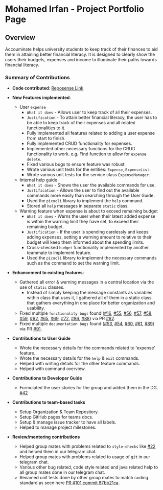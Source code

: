 # Mohamed Irfan - Project Portfolio Page

## Overview
Accouminate helps university students to keep track of their finances to aid them in attaining better financial literacy. It is designed to clearly show the users their budgets, expenses and income to illuminate their paths towards financial literacy.

### Summary of Contributions
* **Code contributed**: [Reposense Link](https://nus-cs2113-ay2122s1.github.io/tp-dashboard/#breakdown=true&search=mohamedirfansh)

* **New Features implemented**: 
	* User `expense`
		- `What it does` - Allows user to keep track of all their expenses.
		- `Justification` - To attain better financial literacy, the user has to be able to keep track of their expenses and all related functionalities to it.
		- Fully implemented all features related to adding a user expense from start to finish.
		- Fully implemented CRUD functionality for expenses.
		- Implemented other necessary functions for the CRUD functionality to work. e.g. Find function to allow for `expense delete`.
		- Fixed various bugs to ensure feature was robust.
		- Wrote various unit tests for the entities: `Expense`, `ExpenseList`.
		- Wrote various unit tests for the service class `ExpenseManager`.
	* Internal help guide
		- `What it does` - Shows the user the available commands for use.
		- `Justification` - Allows the user to find out the available commands more easily than searching through the User Guide.
		- Used the `picocli` library to implement the `help` command.
		- Stored all `help` messages in separate `static` class.
	* Warning feature when expense is about to exceed remaining budget
		- `What it does` - Warns the user when their latest added expense is within the warning limit they have set, to exceed their remaining budget.
		- `Justification` - If the user is spending carelessly and keeps adding expenses, setting a warning amount to relative to their budget will keep them informed about the spending limits.
		- Cross-checked `budget` functionality implemented by another teammate to implement feature.
		- Used the `picocli` library to implement the necessary commands such as the command to set the warning limit.

* **Enhancement to existing features**: 
	* Gathered all error & warning messages in a central location via the use of `static` classes.
		- Instead of simply keeping the message constants as variables within class that uses it, I gathered all of them in a static class that gathers everything in one place for better organization and usability.
	* Fixed multiple `functionality bugs` found ([#16](https://github.com/AY2122S1-CS2113-T16-4/tp/issues/16), [#55](https://github.com/AY2122S1-CS2113-T16-4/tp/issues/55), [#56](https://github.com/AY2122S1-CS2113-T16-4/tp/issues/56), [#57](https://github.com/AY2122S1-CS2113-T16-4/tp/issues/57), [#58](https://github.com/AY2122S1-CS2113-T16-4/tp/issues/58), [#59](https://github.com/AY2122S1-CS2113-T16-4/tp/issues/59), [#62](https://github.com/AY2122S1-CS2113-T16-4/tp/issues/62), [#65](https://github.com/AY2122S1-CS2113-T16-4/tp/issues/65), [#69](https://github.com/AY2122S1-CS2113-T16-4/tp/issues/69), [#72](https://github.com/AY2122S1-CS2113-T16-4/tp/issues/72), [#86](https://github.com/AY2122S1-CS2113-T16-4/tp/issues/86), [#88](https://github.com/AY2122S1-CS2113-T16-4/tp/issues/88)) via PR [#92](https://github.com/AY2122S1-CS2113-T16-4/tp/pull/92).
	* Fixed multiple `documentation bugs` found ([#53](https://github.com/AY2122S1-CS2113-T16-4/tp/issues/53), [#54](https://github.com/AY2122S1-CS2113-T16-4/tp/issues/54), [#60](https://github.com/AY2122S1-CS2113-T16-4/tp/issues/60), [#61](https://github.com/AY2122S1-CS2113-T16-4/tp/issues/61), [#89](https://github.com/AY2122S1-CS2113-T16-4/tp/issues/89)) via PR [#91](https://github.com/AY2122S1-CS2113-T16-4/tp/pull/91).


* **Contributions to User Guide**
	- Wrote the necessary details for the commands related to 'expense' feature.
	- Wrote the necessary details for the `help` & `exit` commands.
	- Helped with writing details for the other feature commands.
	- Helped with command overview.

* **Contributions to Developer Guide**
	- Formulated the user stories for the group and added them in the DG. [#42](https://github.com/AY2122S1-CS2113-T16-4/tp/pull/42)

* **Contributions to team-based tasks**
	- Setup Organization & Team Repository.
	- Setup GitHub pages for teams docs.
	- Setup & manage issue tracker to have all labels.
	- Helped to manage project milestones.

* **Review/mentoring contributions**
    - Helped group mates with problems related to `style-checks` like [#22](https://github.com/AY2122S1-CS2113-T16-4/tp/pull/22) and helped them in our telegram chat.
    - Helped group mates with problems related to usage of `git` in our telegram chat.
    - Various other bug related, code style related and java related help to all group mates done in our telegram chat.
    - Renamed unit tests done by other group mates to match coding standard as seen here [PR #101 commit 87bb21ca](https://github.com/AY2122S1-CS2113-T16-4/tp/pull/101/commits/87bb21ca398346d0fdd970e499ed5b6948476276).